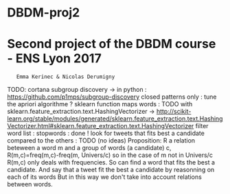 # DBDM-proj2
Second project of the DBDM course - ENS Lyon 2017
=================================================
       Emma Kerinec & Nicolas Derumigny


TODO: 	cortana subgroup discovery
		  -> in python : https://github.com/p1mps/subgroup-discovery
		closed patterns only : tune the apriori algorithme ?
		sklearn function maps words : TODO with sklearn.feature_extraction.text.HashingVectorizer
		  -> http://scikit-learn.org/stable/modules/generated/sklearn.feature_extraction.text.HashingVectorizer.html#sklearn.feature_extraction.text.HashingVectorizer
		filter word list : stopwords : done !
		look for tweets that fits best a candidate compared to the others : TODO (no ideas)
											Proposition: R a relation beteween a word m and a group of words (a candidate) c, 
											R(m,c)=freq(m,c)-freq(m, Univers/c)
											so in the case of m not in Univers/c R(m,c) only deals with frequencies. 
											So can find a word that fits the best a candidate.
											And say that a tweet fit the best a candidate by reasonning on each of its words
											But in this way we don't take into account relations between words.